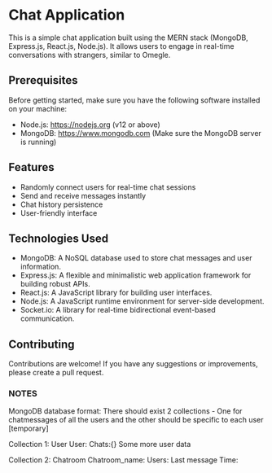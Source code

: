 # Chat Application

This is a simple chat application built using the MERN stack (MongoDB, Express.js, React.js, Node.js). It allows users to engage in real-time conversations with strangers, similar to Omegle.

## Prerequisites

Before getting started, make sure you have the following software installed on your machine:

- Node.js: https://nodejs.org (v12 or above)
- MongoDB: https://www.mongodb.com (Make sure the MongoDB server is running)

## Features

- Randomly connect users for real-time chat sessions
- Send and receive messages instantly
- Chat history persistence
- User-friendly interface

## Technologies Used
- MongoDB: A NoSQL database used to store chat messages and user information.
- Express.js: A flexible and minimalistic web application framework for building robust APIs.
- React.js: A JavaScript library for building user interfaces.
- Node.js: A JavaScript runtime environment for server-side development.
- Socket.io: A library for real-time bidirectional event-based communication.

## Contributing
Contributions are welcome! If you have any suggestions or improvements, please create a pull request.


### NOTES
MongoDB database format:
There should exist 2 collections - One for chatmessages of all the users and the other should be specific to each user  \[temporary\]

Collection 1: User
User: <name>
Chats:{}
Some more user data

Collection 2: Chatroom
Chatroom_name:
Users:
Last message Time:

